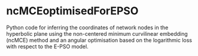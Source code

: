 # ncMCEoptimisedForEPSO
Python code for inferring the coordinates of network nodes in the hyperbolic plane using the non-centered minimum curvilinear embedding (ncMCE) method and an angular optimisation based on the logarithmic loss with respect to the E-PSO model.
